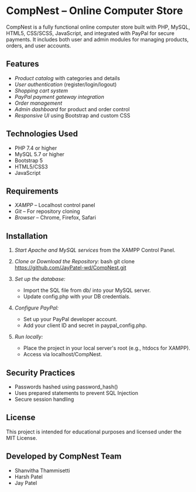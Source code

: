 # CompNest – Online Computer Store

CompNest is a fully functional online computer store built with PHP, MySQL, HTML5, CSS/SCSS, JavaScript, and integrated with PayPal for secure payments. It includes both user and admin modules for managing products, orders, and user accounts.

## Features

- *Product catalog* with categories and details
- *User authentication* (register/login/logout)
- *Shopping cart system*
- *PayPal payment gateway integration*
- *Order management*
- *Admin dashboard* for product and order control
- *Responsive UI* using Bootstrap and custom CSS

## Technologies Used

- PHP 7.4 or higher
- MySQL 5.7 or higher
- Bootstrap 5
- HTML5/CSS3
- JavaScript

## Requirements

- *XAMPP* – Localhost control panel
- *Git* – For repository cloning
- *Browser* – Chrome, Firefox, Safari

## Installation

1. *Start Apache and MySQL services* from the XAMPP Control Panel.
2. *Clone or Download the Repository:*
    bash
    git clone https://github.com/JayPatel-wd/CompNest.git
    
3. *Set up the database:*
    - Import the SQL file from db/ into your MySQL server.
    - Update config.php with your DB credentials.
4. *Configure PayPal:*
    - Set up your PayPal developer account.
    - Add your client ID and secret in paypal_config.php.
5. *Run locally:*
    - Place the project in your local server's root (e.g., htdocs for XAMPP).
    - Access via localhost/CompNest.

## Security Practices

- Passwords hashed using password_hash()
- Uses prepared statements to prevent SQL Injection
- Secure session handling

## License

This project is intended for educational purposes and licensed under the MIT License.

## Developed by CompNest Team

- Shanvitha Thammisetti
- Harsh Patel
- Jay Patel
